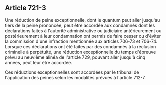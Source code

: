 Article 721-3
----
Une réduction de peine exceptionnelle, dont le quantum peut aller jusqu'au tiers
de la peine prononcée, peut être accordée aux condamnés dont les déclarations
faites à l'autorité administrative ou judiciaire antérieurement ou
postérieurement à leur condamnation ont permis de faire cesser ou d'éviter la
commission d'une infraction mentionnée aux articles 706-73 et 706-74. Lorsque
ces déclarations ont été faites par des condamnés à la réclusion criminelle à
perpétuité, une réduction exceptionnelle du temps d'épreuve prévu au neuvième
alinéa de l'article 729, pouvant aller jusqu'à cinq années, peut leur être
accordée.

Ces réductions exceptionnelles sont accordées par le tribunal de l'application
des peines selon les modalités prévues à l'article 712-7.
